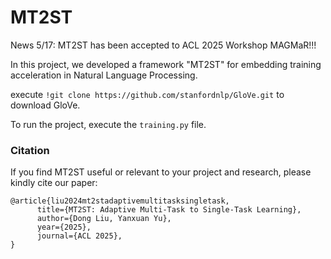 # MT2ST

News 5/17: MT2ST has been accepted to ACL 2025 Workshop MAGMaR!!!

In this project, we developed a framework "MT2ST" for embedding training acceleration in Natural Language Processing.

execute `!git clone https://github.com/stanfordnlp/GloVe.git` to download GloVe.

To run the project, execute the `training.py` file.

### Citation
If you find MT2ST useful or relevant to your project and research, please kindly cite our paper:

```
@article{liu2024mt2stadaptivemultitasksingletask,
      title={MT2ST: Adaptive Multi-Task to Single-Task Learning}, 
      author={Dong Liu, Yanxuan Yu},
      year={2025},
      journal={ACL 2025}, 
}
```
